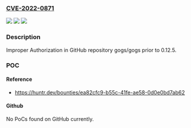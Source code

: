 ### [CVE-2022-0871](https://cve.mitre.org/cgi-bin/cvename.cgi?name=CVE-2022-0871)
![](https://img.shields.io/static/v1?label=Product&message=gogs%2Fgogs&color=blue)
![](https://img.shields.io/static/v1?label=Version&message=n%2Fa&color=blue)
![](https://img.shields.io/static/v1?label=Vulnerability&message=CWE-285%20Improper%20Authorization&color=brighgreen)

### Description

Improper Authorization in GitHub repository gogs/gogs prior to 0.12.5.

### POC

#### Reference
- https://huntr.dev/bounties/ea82cfc9-b55c-41fe-ae58-0d0e0bd7ab62

#### Github
No PoCs found on GitHub currently.

